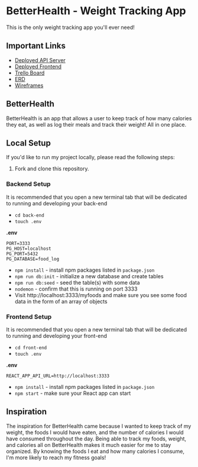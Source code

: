 # BetterHealth - Weight Tracking App

This is the only weight tracking app you'll ever need!

## Important Links

- [Deployed API Server](https://dry-river-25692.herokuapp.com/)
- [Deployed Frontend](https://betterhealth.netlify.app)
- [Trello Board](https://trello.com/invite/b/MXkEbiwf/33f70fb3b17173fc754dc0eb41602455/kanban-template)
- [ERD](https://miro.com/app/board/uXjVPcx_GAA=/?share_link_id=759371293763)
- [Wireframes](https://drive.google.com/drive/folders/1RfoaPdJxZwxDKBvMiSYGgDHfKqMjHi-W?usp=sharing)

## BetterHealth
BetterHealth is an app that allows a user to keep track of how many calories they eat, as well as log their meals and track their weight! All in one place.

## Local Setup

If you'd like to run my project locally, please read the following steps:

1. Fork and clone this repository.

### Backend Setup

It is recommended that you open a new terminal tab that will be dedicated to running and developing your back-end

- `cd back-end`
- `touch .env`

**.env**

```
PORT=3333
PG_HOST=localhost
PG_PORT=5432
PG_DATABASE=food_log
```

- `npm install` - install npm packages listed in `package.json`
- `npm run db:init` - initialize a new database and create tables
- `npm run db:seed` - seed the table(s) with some data
- `nodemon` - confirm that this is running on port 3333
- Visit http://localhost:3333/myfoods and make sure you see some food data in the form of an array of objects

### Frontend Setup

It is recommended that you open a new terminal tab that will be dedicated to running and developing your front-end

- `cd front-end`
- `touch .env`

**.env**

```
REACT_APP_API_URL=http://localhost:3333
```

- `npm install` - install npm packages listed in `package.json`
- `npm start` - make sure your React app can start

## Inspiration
The inspiration for BetterHealth came because I wanted to keep track of my weight, the foods I would have eaten, and the number of calories I would have consumed throughout the day. Being able to track my foods, weight, and calories all on BetterHealth makes it much easier for me to stay organized. By knowing the foods I eat and how many calories I consume, I'm more likely to reach my fitness goals!




